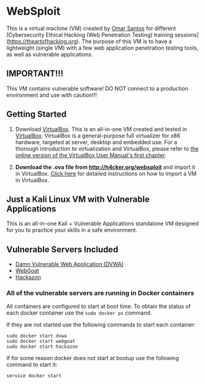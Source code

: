 # WebSploit
This is a virtual machine (VM) created by [Omar Santos](https://omarsantos.io) for different (Cybersecurity Ethical Hacking (Web Penetration Testing) training sessions](https://theartofhacking.org). The purpose of this VM is to have a lightweight (single VM) with a few web application penetration testing tools, as well as vulnerable applications.


## IMPORTANT!!!
This VM contains vulnerable software!
DO NOT connect to a production environment and use with caution!!!

## Getting Started

1. Download [VirtualBox](https://www.virtualbox.org). This is an all-in-one VM created and tested in [VirtualBox](https://www.virtualbox.org).  VirtualBox is a general-purpose full virtualizer for x86 hardware, targeted at server, desktop and embedded use. For a thorough introduction to virtualization and VirtualBox, please refer to [the online version of the VirtualBox User Manual's first chapter](https://www.virtualbox.org/manual/ch01.html).

2. **Download the .ova file from http://h4cker.org/websploit** and import it in VirtualBox. [Click here](https://www.virtualbox.org/manual/ch01.html#ovf) for detailed instructions on how to import a VM in VirtualBox.

 
## Just a Kali Linux VM with Vulnerable Applications
This is an all-in-one Kali + Vulnerable Applications standalone VM designed for you to practice your skills in a safe environment.
 
 
## Vulnerable Servers Included
- [Damn Vulnerable Web Application (DVWA)](http://www.dvwa.co.uk/)
- [WebGoat](https://www.owasp.org/index.php/Category:OWASP_WebGoat_Project)
- [Hackazon](https://github.com/rapid7/hackazon)
 
### All of the vulnerable servers are running in Docker containers

All containers are configured to start at boot time. 
To obtain the status of each docker container use the `sudo docker ps` command.

If they are not started use the following commands to start each container:

```
sudo docker start dvwa
sudo docker start webgoat
sudo docker start hackazon
```

If for some reason docker does not start at bootup use the following command to start it:
```
service docker start
```
